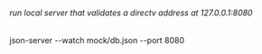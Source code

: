 ###### run local server that validates a directv address at 127.0.0.1:8080

json-server --watch mock/db.json --port 8080






